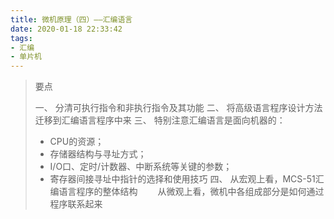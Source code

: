 ```yaml
---
title: 微机原理（四）——汇编语言
date: 2020-01-18 22:33:42
tags: 
- 汇编
- 单片机
---
```



> 要点
>
> 一、 分清可执行指令和非执行指令及其功能
> 二、 将高级语言程序设计方法迁移到汇编语言程序中来
> 三、 特别注意汇编语言是面向机器的：
> + CPU的资源；
> + 存储器结构与寻址方式；
> + I/O口、定时/计数器、中断系统等关键的参数；
> + 寄存器间接寻址中指针的选择和使用技巧
> 四、 从宏观上看，MCS-51汇编语言程序的整体结构
> &emsp;&emsp;从微观上看，微机中各组成部分是如何通过程序联系起来

<!--more-->

